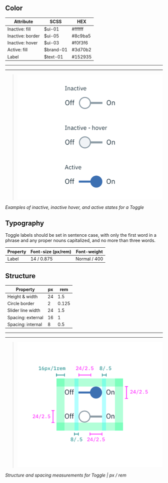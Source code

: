 ## Color

| Attribute                 | SCSS     | HEX      |
|-----------------------|----------|----------|
| Inactive: fill        | $ui-01   | #ffffff  |
| Inactive: border      | $ui-05   | #8c9ba5  |
| Inactive: hover       | $ui-03   | #f0f3f6  |
| Active: fill          | $brand-01| #3d70b2  |
| Label                 | $text-01 | #152935  |

---
***
> ![Inactive, inactive hover, and active states for a Toggle](images/toggle-style-1.png)

_Examples of inactive, inactive hover, and active states for a Toggle_

## Typography

Toggle labels should be set in sentence case, with only the first word in a phrase and any proper nouns capitalized, and no more than three words.

| Property | Font-size (px/rem)    | Font-weight |
|----------|-----------------|--------------|
| Label    | 14 / 0.875 | Normal / 400 |

## Structure

| Property          | px | rem   |
|-------------------|----|-------|
| Height & width    | 24 | 1.5   |
| Circle border     | 2  | 0.125 |
| Slider line width      | 24 | 1.5   |
| Spacing: external | 16 | 1     |
| Spacing: internal | 8  | 0.5   |

---
***
> ![Structure and spacing measurements for toggle](images/toggle-style-2.png)

_Structure and spacing measurements for Toggle | px / rem_
